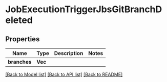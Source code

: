 # JobExecutionTriggerJbsGitBranchDeleted

## Properties

Name | Type | Description | Notes
------------ | ------------- | ------------- | -------------
**branches** | **Vec<String>** |  | 

[[Back to Model list]](../README.md#documentation-for-models) [[Back to API list]](../README.md#documentation-for-api-endpoints) [[Back to README]](../README.md)


